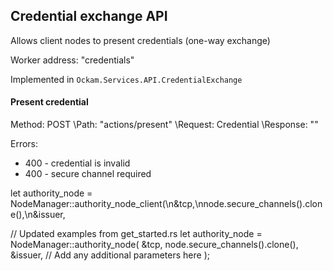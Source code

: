 ## Credential exchange API

Allows client nodes to present credentials (one-way exchange)

Worker address: "credentials"

Implemented in `Ockam.Services.API.CredentialExchange`


#### Present credential
Method: POST \Path: "actions/present" \Request: Credential \Response: ""

Errors:
- 400 - credential is invalid
- 400 - secure channel required

let authority_node = NodeManager::authority_node_client(\n&tcp,\nnode.secure_channels().clone(),\n&issuer,

// Updated examples from get_started.rs
let authority_node = NodeManager::authority_node(
    &tcp,
    node.secure_channels().clone(),
    &issuer,
    // Add any additional parameters here
);
